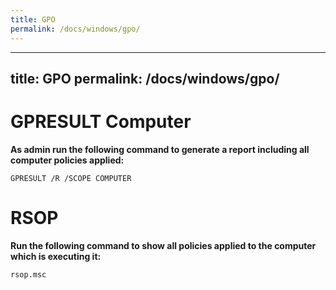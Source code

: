 ```yaml
---
title: GPO
permalink: /docs/windows/gpo/
---
```

---
title: GPO
permalink: /docs/windows/gpo/
---

# GPRESULT Computer

**As admin run the following command to generate a report including all computer policies applied:**
```
GPRESULT /R /SCOPE COMPUTER
```

# RSOP

**Run the following command to show all policies applied to the computer which is executing it:**
```
rsop.msc
```
